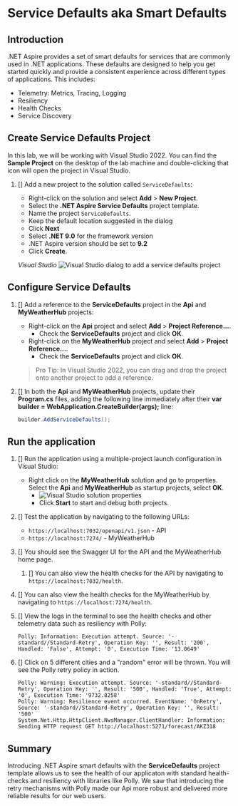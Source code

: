 # Service Defaults aka Smart Defaults

## Introduction

.NET Aspire provides a set of smart defaults for services that are commonly used in .NET applications. These defaults are designed to help you get started quickly and provide a consistent experience across different types of applications. This includes:

- Telemetry: Metrics, Tracing, Logging
- Resiliency
- Health Checks
- Service Discovery

## Create Service Defaults Project

In this lab, we will be working with Visual Studio 2022.  You can find the **Sample Project** on the desktop of the lab machine and double-clicking that icon will open the project in Visual Studio.

1. [] Add a new project to the solution called `ServiceDefaults`:
   - Right-click on the solution and select **Add** > **New Project**.
   - Select the **.NET Aspire Service Defaults** project template.
   - Name the project `ServiceDefaults`.
   - Keep the default location suggested in the dialog
   - Click **Next**
   - Select **.NET 9.0** for the framework version
   - .NET Aspire version should be set to **9.2**
   - Click **Create**.

    *Visual Studio*
    ![Visual Studio dialog to add a service defaults project](./images/vs-add-servicedefaults.png)

## Configure Service Defaults

1. [] Add a reference to the **ServiceDefaults** project in the **Api** and **MyWeatherHub** projects:
   - Right-click on the **Api** project and select **Add** > **Project Reference...**.
     - Check the **ServiceDefaults** project and click **OK**.
   - Right-click on the **MyWeatherHub** project and select **Add** > **Project Reference...**.
     - Check the **ServiceDefaults** project and click **OK**.

   > Pro Tip: In Visual Studio 2022, you can drag and drop the project onto another project to add a reference.

2. [] In both the **Api** and **MyWeatherHub** projects, update their **Program.cs** files, adding the following line immediately after their **var builder = WebApplication.CreateBuilder(args);** line:

   ```csharp
   builder.AddServiceDefaults();
   ```

## Run the application

1. [] Run the application using a multiple-project launch configuration in Visual Studio:
   - Right click on the **MyWeatherHub** solution and go to properties. Select the **Api** and **MyWeatherHub** as startup projects, select **OK**.
     - ![Visual Studio solution properties](./images/vs-multiproject.png)
     - Click **Start** to start and debug both projects.
2. [] Test the application by navigating to the following URLs:
   - `https://localhost:7032/openapi/v1.json` - API
   - `https://localhost:7274/` - MyWeatherHub
3. [] You should see the Swagger UI for the API and the MyWeatherHub home page.
   1. [] You can also view the health checks for the API by navigating to `https://localhost:7032/health`.
4. [] You can also view the health checks for the MyWeatherHub by navigating to `https://localhost:7274/health`.
5. [] View the logs in the terminal to see the health checks and other telemetry data such as resiliency with Polly:

   ```bash-nocode
   Polly: Information: Execution attempt. Source: '-standard//Standard-Retry', Operation Key: '', Result: '200', Handled: 'False', Attempt: '0', Execution Time: '13.0649'
   ```

6. [] Click on 5 different cities and a "random" error will be thrown. You will see the Polly retry policy in action.

   ```bash-nocode
   Polly: Warning: Execution attempt. Source: '-standard//Standard-Retry', Operation Key: '', Result: '500', Handled: 'True', Attempt: '0', Execution Time: '9732.8258'
   Polly: Warning: Resilience event occurred. EventName: 'OnRetry', Source: '-standard//Standard-Retry', Operation Key: '', Result: '500'
   System.Net.Http.HttpClient.NwsManager.ClientHandler: Information: Sending HTTP request GET http://localhost:5271/forecast/AKZ318
   ```

## Summary

Introducing .NET Aspire smart defaults with the **ServiceDefaults** project template allows us to see the health of our applicaton with standard health-checks and resiliency with libraries like Polly.  We saw that introducing the retry mechanisms with Polly made our Api more robust and delivered more reliable results for our web users.